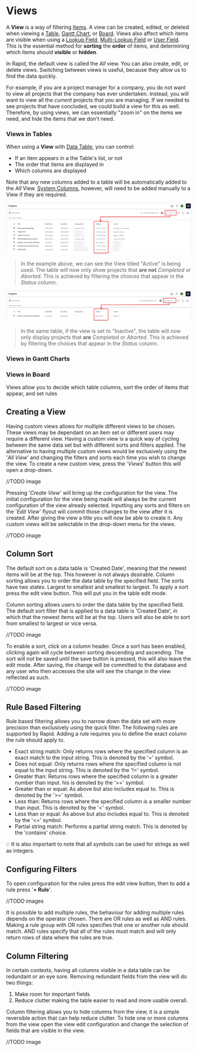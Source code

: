 # Views

A **View** is a way of filtering [Items](</docs/Rapid/3-User Manual/2-Explorer/2-Items/1-items-overview/1-items-overview.md>). A view can be created, edited, or deleted when viewing a [Table](</docs/Rapid/3-User Manual/2-Explorer/3-Pages/2-Page Components/Data Table Component/Data Table Component.md>), [Gantt Chart](</docs/Rapid/3-User Manual/2-Explorer/3-Pages/2-Page Components/Gantt Component/1-how-to-interact-with-a-gantt-chart-in-explorer/1-how-to-interact-with-a-gantt-chart-in-explorer.md>), or [Board](</docs/Rapid/3-User Manual/2-Explorer/3-Pages/2-Page Components/Board Component/Board Component.md>). Views also affect which items are visible when using a [Lookup Field](</docs/Rapid/3-User Manual/2-Explorer/2-Items/1-items-overview/1-items-overview.md#column-and-field-types>), [Multi-Lookup Field](</docs/Rapid/3-User Manual/2-Explorer/2-Items/1-items-overview/1-items-overview.md#column-and-field-types>) or [User Field](</docs/Rapid/3-User Manual/2-Explorer/2-Items/1-items-overview/1-items-overview.md#column-and-field-types>). This is the essential method for **sorting** the **order** of items, and determining which items should **visible** or **hidden**.

In Rapid, the default view is called the *All* view. You can also create, edit, or delete views. Switching between views is useful, because they allow us to find the data quickly.

For example, if you are a project manager for a company, you do not want to view all projects that the company has ever undertaken. Instead, you will want to view all the *current* projects that *you* are managing. If we needed to see projects that have concluded, we could build a view for this as well. Therefore, by using views, we can essentially "zoom in" on the items we need, and hide the items that we don't need.

### Views in Tables

When using a **View** with [Data Table](</docs/Rapid/3-User Manual/2-Explorer/3-Pages/2-Page Components/Data Table Component/Data Table Component.md>), you can control:
- If an item appears in a the Table's list, or not
- The order that items are displayed in
- Which columns are displayed

Note that any new columns added to a table will be automatically added to the *All* View. [System Columns](</docs/Rapid/3-User Manual/2-Explorer/1-Tables/4-default-fields/4-default-fields.md>), however, will need to be added manually to a View if they are required.

![A screenshot that demonstrates how a view filters items in a table. The screenshot is annotated to show that the "Active" view has been selected, and that it selects the ](<Views Active.png>)

> In the example above, we can see the View titled "Active" is being used. The table will now only show projects that **are not** *Completed* or *Aborted*. This is achieved by filtering the choices that appear in the *Status* column.

![Alt text](<Views Inactive.png>)

> In the same table, if the view is set to "Inactive", the table will now only display projects that **are** *Completed* or *Aborted*. This is achieved by filtering the choices that appear in the *Status* column.

### Views in Gantt Charts



### Views in Board





Views allow you to decide which table columns, sort the order of items that appear, and set rules


## Creating a View

Having custom views allows for multiple different views to be chosen. These views may be dependant on an item set or different users may require a different view. Having a custom view is a quick way of cycling between the same data set but with different sorts and filters applied. The alternative to having multiple custom views would be exclusively using the '*All View*' and changing the filters and sorts each time you wish to change the view. To create a new custom view, press the '*Views*' button this will open a drop-down.

//TODO image

Pressing '*Create View*' will bring up the configuration for the view. The initial configuration for the view being made will always be the current configuration of the view already selected. Inputting any sorts and filters on the '*Edit View*' flyout will commit those changes to the view after it is created. After giving the view a title you will now be able to create it. Any custom views will be selectable in the drop-down menu for the views.

//TODO image

## Column Sort

The default sort on a data table is 'Created Date', meaning that the newest items will be at the top. This however is not always desirable. Column sorting allows you to order the data table by the specified field. The sorts have two states. Largest to smallest and smallest to largest. To apply a sort press the edit view button. This will put you in the table edit mode.

Column sorting allows users to order the data table by the specified field. The default sort filter that is applied to a data table is 'Created Date', in which that the newest items will be at the top. Users will also be able to sort from smallest to largest or vice versa.

//TODO image

To enable a sort, click on a column header. Once a sort has been enabled, clicking again will cycle between sorting descending and ascending. The sort will not be saved until the save button is pressed, this will also leave the edit mode. After saving, the change will be committed to the database and any user who then accesses the site will see the change in the view reflected as such.

//TODO image

## Rule Based Filtering

Rule based filtering allows you to narrow down the data set with more precision than exclusively using the quick filter. The following rules are supported by Rapid. Adding a rule requires you to define the exact column the rule should apply to.

- Exact string match: Only returns rows where the specified column is an exact match to the input string. This is denoted by the '=' symbol.
- Does not equal: Only returns rows where the specified column is not equal to the input string. This is denoted by the '!=' symbol.
- Greater than: Returns rows where the specified column is a greater number than input. his is denoted by the '&gt;=' symbol.
- Greater than or equal: As above but also includes equal to. This is denoted by the '&gt;=' symbol.
- Less than: Returns rows where the specified column is a smaller number than input. This is denoted by the '&lt;' symbol.
- Less than or equal: As above but also includes equal to. This is denoted by the '&lt;=' symbol.
- Partial string match: Performs a partial string match. This is denoted by the 'contains' choice.

💡 It is also important to note that all symbols can be used for strings as well as integers.

## Configuring Filters

To open configuration for the rules press the edit view button, then to add a rule press '**+ Rule**'.

//TODO images

It is possible to add multiple rules, the behaviour for adding multiple rules depends on the operator chosen. There are OR rules as well as AND rules. Making a rule group with OR rules specifies that one or another rule should match. AND rules specify that all of the rules must match and will only return rows of data where the rules are true.

## Column Filtering

In certain contexts, having all columns visible in a data table can be redundant or an eye sore. Removing redundant fields from the view will do two things:

1. Make room for important fields
2. Reduce clutter making the table easier to read and more usable overall.

Column filtering allows you to hide columns from the view, it is a simple reversible action that can help reduce clutter. To hide one or more columns from the view open the view edit configuration and change the selection of fields that are visible in the view.

//TODO image